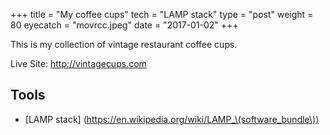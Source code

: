 +++
title = "My coffee cups"
tech = "LAMP stack"
type = "post"
weight = 80
eyecatch = "movrcc.jpeg"
date = "2017-01-02"
+++

This is my collection of vintage restaurant coffee cups.

Live Site: <http://vintagecups.com>


## Tools
* [LAMP stack] (https://en.wikipedia.org/wiki/LAMP_\(software_bundle\))


